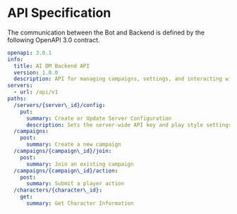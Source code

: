 # API Specification

The communication between the Bot and Backend is defined by the following OpenAPI 3.0 contract.

```yaml
openapi: 3.0.1
info:
  title: AI DM Backend API
  version: 1.0.0
  description: API for managing campaigns, settings, and interacting with the AI Dungeon Master.
servers:
  - url: /api/v1
paths:
  /servers/{server\_id}/config:
    put:
      summary: Create or Update Server Configuration
      description: Sets the server-wide API key and play style settings.
  /campaigns:
    post:
      summary: Create a new campaign
  /campaigns/{campaign\_id}/join:
    post:
      summary: Join an existing campaign
  /campaigns/{campaign\_id}/action:
    post:
      summary: Submit a player action
  /characters/{character\_id}:
    get:
      summary: Get Character Information
```
